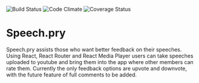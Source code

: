![Build Status](https://codeship.com/projects/29528dc0-77b8-0134-a54d-0e37a99201a3/status?branch=master)
![Code Climate](https://codeclimate.com/github/Brady-Tatro/speech.pry.png)
![Coverage Status](https://coveralls.io/repos/Brady-Tatro/speech.pry/badge.png)
# Speech.pry

Speech.pry assists those who want better feedback on their speeches.
Using React, React Router and React Media Player users can take speeches uploaded to youtube and bring them into the app where other members can rate them.
Currently the only feedback options are upvote and downvote, with the future feature of full comments to be added.
